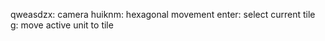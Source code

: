 qweasdzx: camera
huiknm:   hexagonal movement
enter:    select current tile
g:        move active unit to tile

